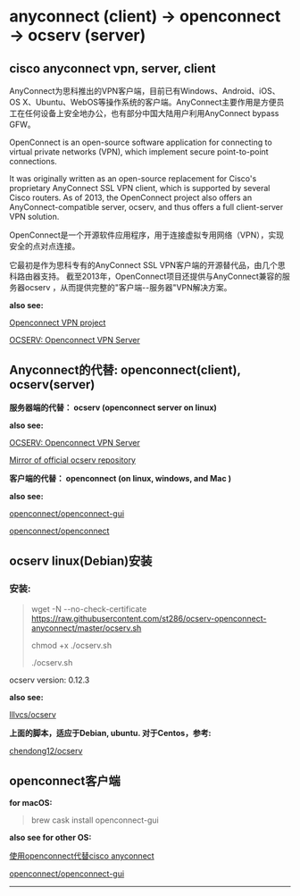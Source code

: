 # anyconnect (client) -> openconnect -> ocserv (server)
cisco anyconnect vpn,  server, client
---

AnyConnect为思科推出的VPN客户端，目前已有Windows、Android、iOS、OS X、Ubuntu、WebOS等操作系统的客户端。AnyConnect主要作用是方便员工在任何设备上安全地办公，也有部分中国大陆用户利用AnyConnect bypass GFW。

OpenConnect is an open-source software application for connecting to virtual private networks (VPN), which implement secure point-to-point connections.

It was originally written as an open-source replacement for Cisco's proprietary AnyConnect SSL VPN client, which is supported by several Cisco routers. As of 2013, the OpenConnect project also offers an AnyConnect-compatible server, ocserv, and thus offers a full client-server VPN solution.

OpenConnect是一个开源软件应用程序，用于连接虚拟专用网络（VPN），实现安全的点对点连接。

它最初是作为思科专有的AnyConnect SSL VPN客户端的开源替代品，由几个思科路由器支持。 截至2013年，OpenConnect项目还提供与AnyConnect兼容的服务器ocserv ，从而提供完整的"客户端--服务器"VPN解决方案。

**also see:**

[Openconnect VPN project](https://github.com/openconnect)

[OCSERV: Openconnect VPN Server](http://ocserv.gitlab.io/www/index.html)


## Anyconnect的代替: openconnect(client), ocserv(server) 

**服务器端的代替： ocserv (openconnect server on linux)**

**also see:**

[OCSERV: Openconnect VPN Server](http://ocserv.gitlab.io/www/index.html)

[Mirror of official ocserv repository](https://github.com/openconnect/ocserv)

**客户端的代替：  openconnect  (on linux, windows, and Mac )**

**also see:**

[openconnect/openconnect-gui](https://github.com/openconnect/openconnect-gui)

[openconnect/openconnect](https://github.com/openconnect/openconnect)

## ocserv linux(Debian)安装

### 安装:

> wget -N --no-check-certificate https://raw.githubusercontent.com/st286/ocserv-openconnect-anyconnect/master/ocserv.sh
>
> chmod +x ./ocserv.sh
>
> ./ocserv.sh

ocserv version: 0.12.3

**also see:**

[lllvcs/ocserv](https://github.com/lllvcs/ocserv)

**上面的脚本，适应于Debian, ubuntu. 对于Centos，参考:**

[chendong12/ocserv](https://github.com/chendong12/ocserv)

## openconnect客户端

**for macOS:**

>  brew cask install openconnect-gui

**also see for other OS:**

[使用openconnect代替cisco anyconnect](https://segmentfault.com/a/1190000011530974)

[openconnect/openconnect-gui](https://openconnect.github.io/openconnect-gui/)

---
